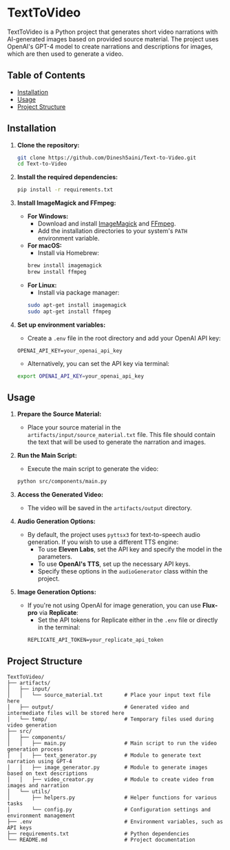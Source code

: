 # TextToVideo

TextToVideo is a Python project that generates short video narrations with AI-generated images based on provided source material. The project uses OpenAI's GPT-4 model to create narrations and descriptions for images, which are then used to generate a video.

## Table of Contents

- [Installation](#installation)
- [Usage](#usage)
- [Project Structure](#project-structure)

## Installation

1. **Clone the repository:**
    ```sh
    git clone https://github.com/Dinesh5aini/Text-to-Video.git
    cd Text-to-Video
    ```

2. **Install the required dependencies:**
    ```sh
    pip install -r requirements.txt
    ```

3. **Install ImageMagick and FFmpeg:**
    - **For Windows:**
        - Download and install [ImageMagick](https://imagemagick.org/script/download.php) and [FFmpeg](https://ffmpeg.org/download.html).
        - Add the installation directories to your system's `PATH` environment variable.
    - **For macOS:**
        - Install via Homebrew:
        ```sh
        brew install imagemagick
        brew install ffmpeg
        ```
    - **For Linux:**
        - Install via package manager:
        ```sh
        sudo apt-get install imagemagick
        sudo apt-get install ffmpeg
        ```

4. **Set up environment variables:**
    - Create a `.env` file in the root directory and add your OpenAI API key:
    ```env
    OPENAI_API_KEY=your_openai_api_key
    ```
    - Alternatively, you can set the API key via terminal:
    ```sh
    export OPENAI_API_KEY=your_openai_api_key
    ```

## Usage

1. **Prepare the Source Material:**
   - Place your source material in the `artifacts/input/source_material.txt` file. This file should contain the text that will be used to generate the narration and images.

2. **Run the Main Script:**
   - Execute the main script to generate the video:
    ```sh
    python src/components/main.py
    ```

3. **Access the Generated Video:**
   - The video will be saved in the `artifacts/output` directory.

4. **Audio Generation Options:**
   - By default, the project uses `pyttsx3` for text-to-speech audio generation. If you wish to use a different TTS engine:
     - To use **Eleven Labs**, set the API key and specify the model in the parameters.
     - To use **OpenAI's TTS**, set up the necessary API keys.
     - Specify these options in the `audioGenerator` class within the project.

5. **Image Generation Options:**
   - If you're not using OpenAI for image generation, you can use **Flux-pro** via **Replicate**:
     - Set the API tokens for Replicate either in the `.env` file or directly in the terminal:
     ```env
     REPLICATE_API_TOKEN=your_replicate_api_token
     ```

## Project Structure

```plaintext
TextToVideo/
├── artifacts/
│   ├── input/
│   │   └── source_material.txt       # Place your input text file here
│   ├── output/                       # Generated video and intermediate files will be stored here
│   └── temp/                         # Temporary files used during video generation
├── src/
│   ├── components/
│   │   ├── main.py                   # Main script to run the video generation process
│   │   ├── text_generator.py         # Module to generate text narration using GPT-4
│   │   ├── image_generator.py        # Module to generate images based on text descriptions
│   │   ├── video_creator.py          # Module to create video from images and narration
│   └── utils/
│       ├── helpers.py                # Helper functions for various tasks
│       └── config.py                 # Configuration settings and environment management
├── .env                              # Environment variables, such as API keys
├── requirements.txt                  # Python dependencies
└── README.md                         # Project documentation
